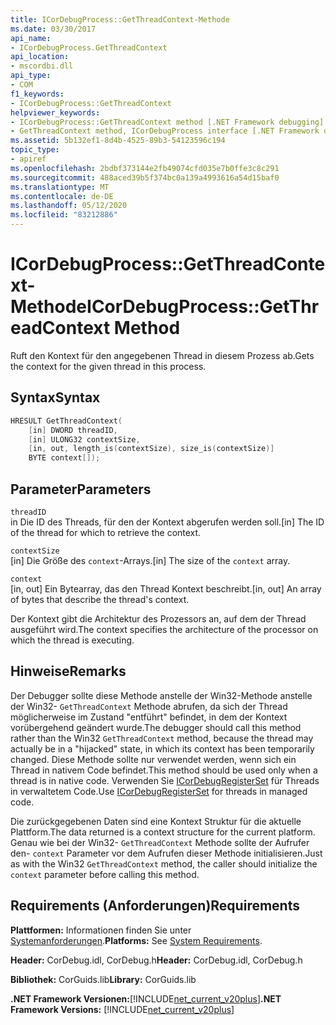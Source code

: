 ```yaml
---
title: ICorDebugProcess::GetThreadContext-Methode
ms.date: 03/30/2017
api_name:
- ICorDebugProcess.GetThreadContext
api_location:
- mscordbi.dll
api_type:
- COM
f1_keywords:
- ICorDebugProcess::GetThreadContext
helpviewer_keywords:
- ICorDebugProcess::GetThreadContext method [.NET Framework debugging]
- GetThreadContext method, ICorDebugProcess interface [.NET Framework debugging]
ms.assetid: 5b132ef1-8d4b-4525-89b3-54123596c194
topic_type:
- apiref
ms.openlocfilehash: 2bdbf373144e2fb49074cfd035e7b0ffe3c8c291
ms.sourcegitcommit: 488aced39b5f374bc0a139a4993616a54d15baf0
ms.translationtype: MT
ms.contentlocale: de-DE
ms.lasthandoff: 05/12/2020
ms.locfileid: "83212886"
---
```

# <a name="icordebugprocessgetthreadcontext-method"></a><span data-ttu-id="f5164-102">ICorDebugProcess::GetThreadContext-Methode</span><span class="sxs-lookup"><span data-stu-id="f5164-102">ICorDebugProcess::GetThreadContext Method</span></span>
<span data-ttu-id="f5164-103">Ruft den Kontext für den angegebenen Thread in diesem Prozess ab.</span><span class="sxs-lookup"><span data-stu-id="f5164-103">Gets the context for the given thread in this process.</span></span>  
  
## <a name="syntax"></a><span data-ttu-id="f5164-104">Syntax</span><span class="sxs-lookup"><span data-stu-id="f5164-104">Syntax</span></span>  
  
```cpp  
HRESULT GetThreadContext(  
    [in] DWORD threadID,  
    [in] ULONG32 contextSize,  
    [in, out, length_is(contextSize), size_is(contextSize)]  
    BYTE context[]);  
```  
  
## <a name="parameters"></a><span data-ttu-id="f5164-105">Parameter</span><span class="sxs-lookup"><span data-stu-id="f5164-105">Parameters</span></span>  
 `threadID`  
 <span data-ttu-id="f5164-106">in Die ID des Threads, für den der Kontext abgerufen werden soll.</span><span class="sxs-lookup"><span data-stu-id="f5164-106">[in] The ID of the thread for which to retrieve the context.</span></span>  
  
 `contextSize`  
 <span data-ttu-id="f5164-107">[in] Die Größe des `context`-Arrays.</span><span class="sxs-lookup"><span data-stu-id="f5164-107">[in] The size of the `context` array.</span></span>  
  
 `context`  
 <span data-ttu-id="f5164-108">[in, out] Ein Bytearray, das den Thread Kontext beschreibt.</span><span class="sxs-lookup"><span data-stu-id="f5164-108">[in, out] An array of bytes that describe the thread's context.</span></span>  
  
 <span data-ttu-id="f5164-109">Der Kontext gibt die Architektur des Prozessors an, auf dem der Thread ausgeführt wird.</span><span class="sxs-lookup"><span data-stu-id="f5164-109">The context specifies the architecture of the processor on which the thread is executing.</span></span>  
  
## <a name="remarks"></a><span data-ttu-id="f5164-110">Hinweise</span><span class="sxs-lookup"><span data-stu-id="f5164-110">Remarks</span></span>  
 <span data-ttu-id="f5164-111">Der Debugger sollte diese Methode anstelle der Win32-Methode anstelle der Win32- `GetThreadContext` Methode abrufen, da sich der Thread möglicherweise im Zustand "entführt" befindet, in dem der Kontext vorübergehend geändert wurde.</span><span class="sxs-lookup"><span data-stu-id="f5164-111">The debugger should call this method rather than the Win32 `GetThreadContext` method, because the thread may actually be in a "hijacked" state, in which its context has been temporarily changed.</span></span> <span data-ttu-id="f5164-112">Diese Methode sollte nur verwendet werden, wenn sich ein Thread in nativem Code befindet.</span><span class="sxs-lookup"><span data-stu-id="f5164-112">This method should be used only when a thread is in native code.</span></span> <span data-ttu-id="f5164-113">Verwenden Sie [ICorDebugRegisterSet](icordebugregisterset-interface.md) für Threads in verwaltetem Code.</span><span class="sxs-lookup"><span data-stu-id="f5164-113">Use [ICorDebugRegisterSet](icordebugregisterset-interface.md) for threads in managed code.</span></span>  
  
 <span data-ttu-id="f5164-114">Die zurückgegebenen Daten sind eine Kontext Struktur für die aktuelle Plattform.</span><span class="sxs-lookup"><span data-stu-id="f5164-114">The data returned is a context structure for the current platform.</span></span> <span data-ttu-id="f5164-115">Genau wie bei der Win32- `GetThreadContext` Methode sollte der Aufrufer den- `context` Parameter vor dem Aufrufen dieser Methode initialisieren.</span><span class="sxs-lookup"><span data-stu-id="f5164-115">Just as with the Win32 `GetThreadContext` method, the caller should initialize the `context` parameter before calling this method.</span></span>  
  
## <a name="requirements"></a><span data-ttu-id="f5164-116">Requirements (Anforderungen)</span><span class="sxs-lookup"><span data-stu-id="f5164-116">Requirements</span></span>  
 <span data-ttu-id="f5164-117">**Plattformen:** Informationen finden Sie unter [Systemanforderungen](../../get-started/system-requirements.md).</span><span class="sxs-lookup"><span data-stu-id="f5164-117">**Platforms:** See [System Requirements](../../get-started/system-requirements.md).</span></span>  
  
 <span data-ttu-id="f5164-118">**Header:** CorDebug.idl, CorDebug.h</span><span class="sxs-lookup"><span data-stu-id="f5164-118">**Header:** CorDebug.idl, CorDebug.h</span></span>  
  
 <span data-ttu-id="f5164-119">**Bibliothek:** CorGuids.lib</span><span class="sxs-lookup"><span data-stu-id="f5164-119">**Library:** CorGuids.lib</span></span>  
  
 <span data-ttu-id="f5164-120">**.NET Framework Versionen:**[!INCLUDE[net_current_v20plus](../../../../includes/net-current-v20plus-md.md)]</span><span class="sxs-lookup"><span data-stu-id="f5164-120">**.NET Framework Versions:** [!INCLUDE[net_current_v20plus](../../../../includes/net-current-v20plus-md.md)]</span></span>
